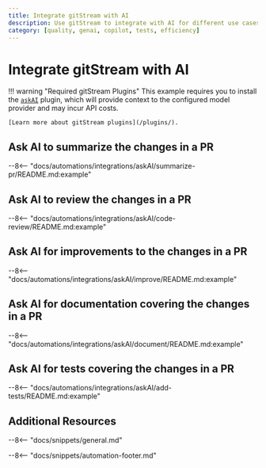 ```yaml
---
title: Integrate gitStream with AI
description: Use gitStream to integrate with AI for different use cases.
category: [quality, genai, copilot, tests, efficiency]
---
```

# Integrate gitStream with AI

<!-- --8<-- [start:examples]-->
!!! warning "Required gitStream Plugins"
    This example requires you to install the [`askAI`](/filter-function-plugins/#askai) plugin, which will provide context to the configured model provider and may incur API costs.

    [Learn more about gitStream plugins](/plugins/).

## Ask AI to summarize the changes in a PR

--8<-- "docs/automations/integrations/askAI/summarize-pr/README.md:example"

## Ask AI to review the changes in a PR

--8<-- "docs/automations/integrations/askAI/code-review/README.md:example"

## Ask AI for improvements to the changes in a PR

--8<-- "docs/automations/integrations/askAI/improve/README.md:example"

## Ask AI for documentation covering the changes in a PR

--8<-- "docs/automations/integrations/askAI/document/README.md:example"

## Ask AI for tests covering the changes in a PR

--8<-- "docs/automations/integrations/askAI/add-tests/README.md:example"
<!-- --8<-- [end:examples]-->

## Additional Resources

--8<-- "docs/snippets/general.md"

--8<-- "docs/snippets/automation-footer.md"
